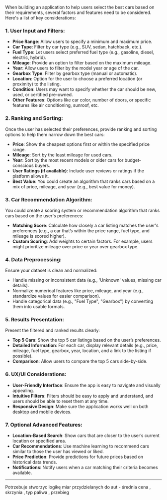 When building an application to help users select the best cars based on their requirements, several factors and features need to be considered. Here's a list of key considerations:

### **1. User Input and Filters:**
- **Price Range**: Allow users to specify a minimum and maximum price.
- **Car Type**: Filter by car type (e.g., SUV, sedan, hatchback, etc.).
- **Fuel Type**: Let users select preferred fuel type (e.g., gasoline, diesel, electric, hybrid).
- **Mileage**: Provide an option to filter based on the maximum mileage.
- **Year**: Allow users to filter by the model year or age of the car.
- **Gearbox Type**: Filter by gearbox type (manual or automatic).
- **Location**: Option for the user to choose a preferred location (or proximity) to the listing.
- **Condition**: Users may want to specify whether the car should be new, used, or certified pre-owned.
- **Other Features**: Options like car color, number of doors, or specific features like air conditioning, sunroof, etc.

### **2. Ranking and Sorting:**
Once the user has selected their preferences, provide ranking and sorting options to help them narrow down the best cars:
- **Price**: Show the cheapest options first or within the specified price range.
- **Mileage**: Sort by the least mileage for used cars.
- **Year**: Sort by the most recent models or older cars for budget-conscious buyers.
- **User Ratings (if available)**: Include user reviews or ratings if the platform allows it.
- **Best Value**: You could create an algorithm that ranks cars based on a mix of price, mileage, and year (e.g., best value for money).

### **3. Car Recommendation Algorithm:**
You could create a scoring system or recommendation algorithm that ranks cars based on the user's preferences:
- **Matching Score**: Calculate how closely a car listing matches the user's preferences (e.g., a car that’s within the price range, fuel type, and mileage is scored higher).
- **Custom Scoring**: Add weights to certain factors. For example, users might prioritize mileage over price or year over gearbox type.

### **4. Data Preprocessing:**
Ensure your dataset is clean and normalized:
- Handle missing or inconsistent data (e.g., 'Unknown' values, missing car details).
- Normalize numerical features like price, mileage, and year (e.g., standardize values for easier comparison).
- Handle categorical data (e.g., "Fuel Type", "Gearbox") by converting them into usable formats.

### **5. Results Presentation:**
Present the filtered and ranked results clearly:
- **Top 5 Cars**: Show the top 5 car listings based on the user’s preferences.
- **Detailed Information**: For each car, display relevant details (e.g., price, mileage, fuel type, gearbox, year, location, and a link to the listing if possible).
- **Comparison**: Allow users to compare the top 5 cars side-by-side.
  
### **6. UX/UI Considerations:**
- **User-Friendly Interface**: Ensure the app is easy to navigate and visually appealing.
- **Intuitive Filters**: Filters should be easy to apply and understand, and users should be able to reset them at any time.
- **Responsive Design**: Make sure the application works well on both desktop and mobile devices.

### **7. Optional Advanced Features:**
- **Location-Based Search**: Show cars that are closer to the user’s current location or specified area.
- **Car Recommendations**: Use machine learning to recommend cars similar to those the user has viewed or liked.
- **Price Prediction**: Provide predictions for future prices based on historical data trends.
- **Notifications**: Notify users when a car matching their criteria becomes available.

---

Potrzebuje stworzyc logikę miar przydzielanych do aut - średnia cena , skrzynia , typ paliwa , przebieg